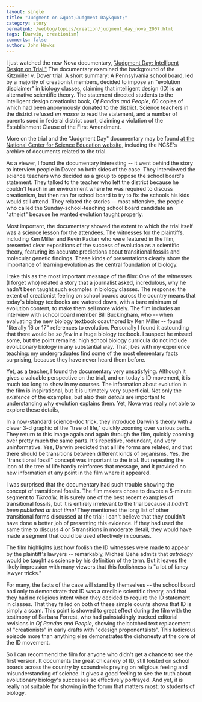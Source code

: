 ```yaml
---
layout: single 
title: "Judgment on &quot;Judgment Day&quot;" 
category: story
permalink: /weblog/topics/creation/judgment_day_nova_2007.html
tags: [Darwin, creationism] 
comments: false 
author: John Hawks 
---
```



<p>
I just watched the new Nova documentary, <a href="http://www.pbs.org/wgbh/nova/id/">"Judgment Day: Intelligent Design on Trial."</a> The documentary examined the background of the Kitzmiller v. Dover trial. A short summary: A Pennsylvania school board, led by a majority of creationist members, decided to impose an "evolution disclaimer" in biology classes, claiming that intelligent design (ID) is an alternative scientific theory. The statement directed students to the intelligent design creationist book, <i>Of Pandas and People</i>, 60 copies of which had been anonymously donated to the district. Science teachers in the district refused <i>en masse</i> to read the statement, and a number of parents sued in federal district court, claiming a violation of the Establishment Clause of the First Amendment. 
</p>

<p>
More on the trial and the "Judgment Day" documentary may be found <a href="http://www.ncseweb.org/resources/news/2007/ZZ/259_emjudgment_dayem_accurate_11_13_2007.asp">at the National Center for Science Education website,</a> including the NCSE's archive of documents related to the trial. 
</p>

<p>
As a viewer, I found the documentary interesting -- it went behind the story to interview people in Dover on both sides of the case. They interviewed the science teachers who decided as a group to oppose the school board's statement. They talked to the teacher who left the district because he couldn't teach in an environment where he was required to discuss creationism, but then ran for school board to try to fix the schools his kids would still attend. They related the stories -- most offensive, the people who called the Sunday-school-teaching school board candidate an "atheist" because he wanted evolution taught properly. 
</p>

<p>
Most important, the documentary showed the extent to which the trial itself was a science lesson for the attendees. The witnesses for the plaintiffs, including Ken Miller and Kevin Padian who were featured in the film, presented clear expositions of the success of evolution as a scientific theory, featuring its accurate predictions about transitional fossils and molecular genetic findings. These kinds of presentations clearly show the importance of learning evolution as the central foundation of biology. 
</p>

<p>
I take this as the most important message of the film: One of the witnesses (I forget who) related a story that a journalist asked, incredulous, why he hadn't been taught such examples in biology classes. The response: the extent of creationist feeling on school boards across the country means that today's biology textbooks are watered down, with a bare minimum of evolution content, to make them sell more widely. The film includes an interview with school board member Bill Buckingham, who -- when evaluating the new biology textbook coauthored by Ken Miller -- found "literally 16 or 17" references to evolution. Personally I found it astounding that there would be <i>so few</i> in a huge biology textbook. I suspect he missed some, but the point remains: high school biology curricula do not include evolutionary biology in any substantial way. That jibes with my experience teaching: my undergraduates find some of the most elementary facts surprising, because they have never heard them before. 
</p>

<p>
Yet, as a teacher, I found the documentary very unsatisfying. Although it gives a valuable perspective on the trial, and on today's ID movement, it is much too long to show in my courses. The information about evolution in the film is inspirational, but it is ultimately very superficial. Not only the <i>existence</i> of the examples, but also their <i>details</i> are important to understanding why evolution explains them. Yet, Nova was really not able to explore these details, 
</p>

<p>
In a now-standard science-doc trick, they introduce Darwin's theory with a clever 3-d graphic of the "tree of life," quickly zooming over various parts. They return to this image again and again through the film, quickly zooming over pretty much the same parts. It's repetitive, redundant, and very uninformative. Yes, Darwin predicted that all life forms are related, and that there should be transitions between different kinds of organisms. Yes, the "transitional fossil" concept was important to the trial. But repeating the icon of the tree of life hardly reinforces that message, and it provided no new information at any point in the film where it appeared. 
</p>

<p>
I was surprised that the documentary had such trouble showing the concept of transitional fossils. The film makers chose to devote a 5-minute segment to <i>Tiktaalik</i>. It is surely one of the best recent examples of transitional fossils, but it is entirely irrelevant to the trial because <i>it hadn't been published at that time!</i> They mentioned the long list of other transitional forms discussed at the trial; I can't believe that they couldn't have done a better job of presenting this evidence. If they had used the same time to discuss 4 or 5 transitions in moderate detail, they would have made a segment that could be used effectively in courses. 
</p>

<p>
The film highlights just how foolish the ID witnesses were made to appear by the plaintiff's lawyers -- remarkably, Michael Behe admits that <i>astrology</i> would be taught as science by his definition of the term. But it leaves the likely impression with many viewers that this foolishness is "a lot of fancy lawyer tricks." 
</p>

<p>
For many, the facts of the case will stand by themselves -- the school board had only to demonstrate that ID was a credible scientific theory, and that they had no religious intent when they decided to require the ID statement in classes. That they failed on both of these simple counts shows that ID is simply a scam. This point is showed to great effect during the film with the testimony of Barbara Forrest, who had painstakingly tracked editorial revisions in <i>Of Pandas and People</i>, showing the botched text replacement of "creationists" in early drafts with "cdesign proponentsists". This ludicrous episode more than anything else demonstrates the dishonesty at the core of the ID movement. 
</p>

<p>
So I can recommend the film for anyone who didn't get a chance to see the first version. It documents the great chicanery of ID, still foisted on school boards across the country by scoundrels preying on religious feeling and misunderstanding of science. It gives a good feeling to see the truth about evolutionary biology's successes so effectively portrayed. And yet, it is really not suitable for showing in the forum that matters most: to students of biology. 
</p>

